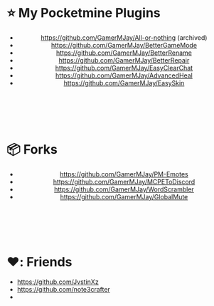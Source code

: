 # :star: My Pocketmine Plugins
<div align="center">
  
- https://github.com/GamerMJay/All-or-nothing (archived)
- https://github.com/GamerMJay/BetterGameMode
- https://github.com/GamerMJay/BetterRename
- https://github.com/GamerMJay/BetterRepair
- https://github.com/GamerMJay/EasyClearChat
- https://github.com/GamerMJay/AdvancedHeal
- https://github.com/GamerMJay/EasySkin

  
</div>
  
<br><br><br><br>
  
# :package: Forks
<div align="center">
  
 - https://github.com/GamerMJay/PM-Emotes
 - https://github.com/GamerMJay/MCPEToDiscord
 - https://github.com/GamerMJay/WordScrambler
 - https://github.com/GamerMJay/GlobalMute
 
</div>
  
<br><br><br><br>
  
# ❤️: Friends
<!--START_SECTION:activity-->
- https://github.com/JvstinXz
- https://github.com/note3crafter
- <!--END_SECTION:activity-->
